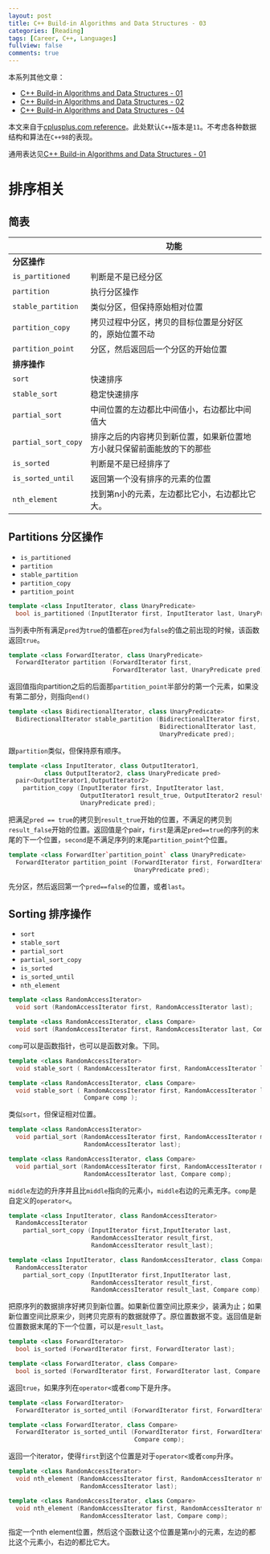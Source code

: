 ```yaml
---
layout: post
title: C++ Build-in Algorithms and Data Structures - 03
categories: [Reading]
tags: [Career, C++, Languages]
fullview: false
comments: true
---
```


本系列其他文章：

* [C++ Build-in Algorithms and Data Structures - 01](https://klein-hu.github.io//reading/2018/09/21/CPP-Build-in-Algorithms-Data-Structures-01.html)
* [C++ Build-in Algorithms and Data Structures - 02](https://klein-hu.github.io//reading/2018/09/21/CPP-Build-in-Algorithms-Data-Structures-02.html)
* [C++ Build-in Algorithms and Data Structures - 04](https://klein-hu.github.io//reading/2018/09/21/CPP-Build-in-Algorithms-Data-Structures-04.html)

本文来自于[cplusplus.com reference](http://www.cplusplus.com/reference/algorithm/)。此处默认`C++`版本是`11`。不考虑各种数据结构和算法在`C++98`的表现。

通用表达见[C++ Build-in Algorithms and Data Structures - 01](https://klein-hu.github.io//reading/2018/09/21/CPP-Build-in-Algorithms-Data-Structures-01.html)

# 排序相关

## 简表

|                     | **功能**                                                                   |
|---------------------|------------------------------------------------------------------------|
| **分区操作**            |                                                                        |
| `is_partitioned`    | 判断是不是已经分区                                                     |
| `partition`         | 执行分区操作                                                           |
| `stable_partition`  | 类似分区，但保持原始相对位置                                           |
| `partition_copy`    | 拷贝过程中分区，拷贝的目标位置是分好区的，原始位置不动                 |
| `partition_point`   | 分区，然后返回后一个分区的开始位置                                     |
| **排序操作**            |                                                                        |
| `sort`              | 快速排序                                                               |
| `stable_sort`       | 稳定快速排序                                                           |
| `partial_sort`      | 中间位置的左边都比中间值小，右边都比中间值大                           |
| `partial_sort_copy` | 排序之后的内容拷贝到新位置，如果新位置地方小就只保留前面能放的下的那些 |
| `is_sorted`         | 判断是不是已经排序了                                                   |
| `is_sorted_until`   | 返回第一个没有排序的元素的位置                                         |
| `nth_element`       | 找到第n小的元素，左边都比它小，右边都比它大。                          |

## Partitions 分区操作

* `is_partitioned`
* `partition`
* `stable_partition`
* `partition_copy`
* `partition_point`

```C++
template <class InputIterator, class UnaryPredicate>
  bool is_partitioned (InputIterator first, InputIterator last, UnaryPredicate pred);
```

当列表中所有满足`pred`为`true`的值都在`pred`为`false`的值之前出现的时候，该函数返回`true`。

```C++
template <class ForwardIterator, class UnaryPredicate>
  ForwardIterator partition (ForwardIterator first,
                             ForwardIterator last, UnaryPredicate pred);
```

返回值指向partition之后的后面那`partition_point`半部分的第一个元素，如果没有第二部分，则指向`end()`

```C++
template <class BidirectionalIterator, class UnaryPredicate>
  BidirectionalIterator stable_partition (BidirectionalIterator first,
                                          BidirectionalIterator last,
                                          UnaryPredicate pred);
```

跟`partition`类似，但保持原有顺序。

```C++
template <class InputIterator, class OutputIterator1,
          class OutputIterator2, class UnaryPredicate pred>
  pair<OutputIterator1,OutputIterator2>
    partition_copy (InputIterator first, InputIterator last,
                    OutputIterator1 result_true, OutputIterator2 result_false,
                    UnaryPredicate pred);
```

把满足`pred == true`的拷贝到`result_true`开始的位置，不满足的拷贝到`result_false`开始的位置。返回值是个pair，`first`是满足`pred==true`的序列的末尾的下一个位置，`second`是不满足序列的末尾`partition_point`个位置。

```C++
template <class ForwardIter`partition_point` class UnaryPredicate>
  ForwardIterator partition_point (ForwardIterator first, ForwardIterator last,
                                   UnaryPredicate pred);
```

先分区，然后返回第一个`pred==false`的位置，或者`last`。

## Sorting 排序操作

* `sort`
* `stable_sort`
* `partial_sort`
* `partial_sort_copy`
* `is_sorted`
* `is_sorted_until`
* `nth_element`

```C++
template <class RandomAccessIterator>
  void sort (RandomAccessIterator first, RandomAccessIterator last);

template <class RandomAccessIterator, class Compare>
  void sort (RandomAccessIterator first, RandomAccessIterator last, Compare comp);
```

`comp`可以是函数指针，也可以是函数对象。下同。

```C++
template <class RandomAccessIterator>
  void stable_sort ( RandomAccessIterator first, RandomAccessIterator last );

template <class RandomAccessIterator, class Compare>
  void stable_sort ( RandomAccessIterator first, RandomAccessIterator last,
                     Compare comp );
```

类似`sort`，但保证相对位置。

```C++
template <class RandomAccessIterator>
  void partial_sort (RandomAccessIterator first, RandomAccessIterator middle,
                     RandomAccessIterator last);

template <class RandomAccessIterator, class Compare>
  void partial_sort (RandomAccessIterator first, RandomAccessIterator middle,
                     RandomAccessIterator last, Compare comp);
```

`middle`左边的升序并且比`middle`指向的元素小，`middle`右边的元素无序。`comp`是自定义的`operator<`。

```C++
template <class InputIterator, class RandomAccessIterator>
  RandomAccessIterator
    partial_sort_copy (InputIterator first,InputIterator last,
                       RandomAccessIterator result_first,
                       RandomAccessIterator result_last);

template <class InputIterator, class RandomAccessIterator, class Compare>
  RandomAccessIterator
    partial_sort_copy (InputIterator first,InputIterator last,
                       RandomAccessIterator result_first,
                       RandomAccessIterator result_last, Compare comp);
```

把原序列的数据排序好拷贝到新位置。如果新位置空间比原来少，装满为止；如果新位置空间比原来少，则拷贝完原有的数据就停了。原位置数据不变。返回值是新位置数据末尾的下一个位置，可以是`result_last`。

```C++
template <class ForwardIterator>
  bool is_sorted (ForwardIterator first, ForwardIterator last);

template <class ForwardIterator, class Compare>
  bool is_sorted (ForwardIterator first, ForwardIterator last, Compare comp);
```

返回`true`，如果序列在`operator<`或者`comp`下是升序。

```C++
template <class ForwardIterator>
  ForwardIterator is_sorted_until (ForwardIterator first, ForwardIterator last);

template <class ForwardIterator, class Compare>
  ForwardIterator is_sorted_until (ForwardIterator first, ForwardIterator last,
                                   Compare comp);
```

返回一个iterator，使得`first`到这个位置是对于`operator<`或者`comp`升序。

```C++
template <class RandomAccessIterator>
  void nth_element (RandomAccessIterator first, RandomAccessIterator nth,
                    RandomAccessIterator last);

template <class RandomAccessIterator, class Compare>
  void nth_element (RandomAccessIterator first, RandomAccessIterator nth,
                    RandomAccessIterator last, Compare comp);
```

指定一个nth element位置，然后这个函数让这个位置是第n小的元素，左边的都比这个元素小，右边的都比它大。